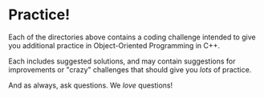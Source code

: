 Practice!
=========

Each of the directories above contains a coding challenge intended to give you additional practice in Object-Oriented Programming in C++. 

Each includes suggested solutions, and may contain suggestions for improvements or "crazy" challenges that should give you *lots* of practice.

And as always, ask questions. We *love* questions!
